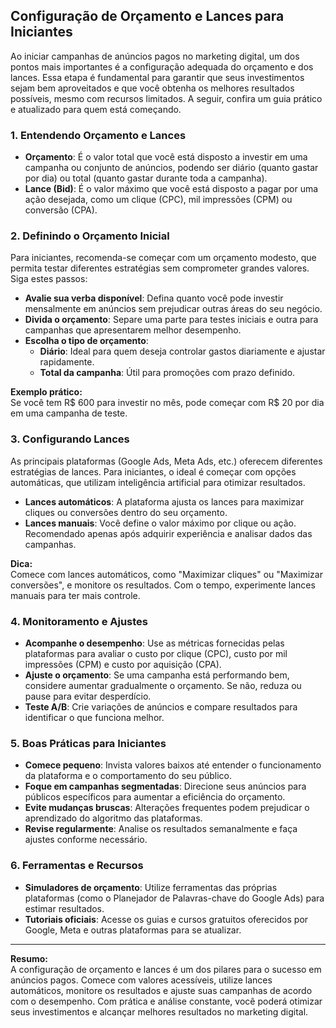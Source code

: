 
## Configuração de Orçamento e Lances para Iniciantes

Ao iniciar campanhas de anúncios pagos no marketing digital, um dos pontos mais importantes é a configuração adequada do orçamento e dos lances. Essa etapa é fundamental para garantir que seus investimentos sejam bem aproveitados e que você obtenha os melhores resultados possíveis, mesmo com recursos limitados. A seguir, confira um guia prático e atualizado para quem está começando.

### 1. Entendendo Orçamento e Lances

- **Orçamento**: É o valor total que você está disposto a investir em uma campanha ou conjunto de anúncios, podendo ser diário (quanto gastar por dia) ou total (quanto gastar durante toda a campanha).
- **Lance (Bid)**: É o valor máximo que você está disposto a pagar por uma ação desejada, como um clique (CPC), mil impressões (CPM) ou conversão (CPA).

### 2. Definindo o Orçamento Inicial

Para iniciantes, recomenda-se começar com um orçamento modesto, que permita testar diferentes estratégias sem comprometer grandes valores. Siga estes passos:

- **Avalie sua verba disponível**: Defina quanto você pode investir mensalmente em anúncios sem prejudicar outras áreas do seu negócio.
- **Divida o orçamento**: Separe uma parte para testes iniciais e outra para campanhas que apresentarem melhor desempenho.
- **Escolha o tipo de orçamento**:
  - **Diário**: Ideal para quem deseja controlar gastos diariamente e ajustar rapidamente.
  - **Total da campanha**: Útil para promoções com prazo definido.

**Exemplo prático:**  
Se você tem R$ 600 para investir no mês, pode começar com R$ 20 por dia em uma campanha de teste.

### 3. Configurando Lances

As principais plataformas (Google Ads, Meta Ads, etc.) oferecem diferentes estratégias de lances. Para iniciantes, o ideal é começar com opções automáticas, que utilizam inteligência artificial para otimizar resultados.

- **Lances automáticos**: A plataforma ajusta os lances para maximizar cliques ou conversões dentro do seu orçamento.
- **Lances manuais**: Você define o valor máximo por clique ou ação. Recomendado apenas após adquirir experiência e analisar dados das campanhas.

**Dica:**  
Comece com lances automáticos, como "Maximizar cliques" ou "Maximizar conversões", e monitore os resultados. Com o tempo, experimente lances manuais para ter mais controle.

### 4. Monitoramento e Ajustes

- **Acompanhe o desempenho**: Use as métricas fornecidas pelas plataformas para avaliar o custo por clique (CPC), custo por mil impressões (CPM) e custo por aquisição (CPA).
- **Ajuste o orçamento**: Se uma campanha está performando bem, considere aumentar gradualmente o orçamento. Se não, reduza ou pause para evitar desperdício.
- **Teste A/B**: Crie variações de anúncios e compare resultados para identificar o que funciona melhor.

### 5. Boas Práticas para Iniciantes

- **Comece pequeno**: Invista valores baixos até entender o funcionamento da plataforma e o comportamento do seu público.
- **Foque em campanhas segmentadas**: Direcione seus anúncios para públicos específicos para aumentar a eficiência do orçamento.
- **Evite mudanças bruscas**: Alterações frequentes podem prejudicar o aprendizado do algoritmo das plataformas.
- **Revise regularmente**: Analise os resultados semanalmente e faça ajustes conforme necessário.

### 6. Ferramentas e Recursos

- **Simuladores de orçamento**: Utilize ferramentas das próprias plataformas (como o Planejador de Palavras-chave do Google Ads) para estimar resultados.
- **Tutoriais oficiais**: Acesse os guias e cursos gratuitos oferecidos por Google, Meta e outras plataformas para se atualizar.

---

**Resumo:**  
A configuração de orçamento e lances é um dos pilares para o sucesso em anúncios pagos. Comece com valores acessíveis, utilize lances automáticos, monitore os resultados e ajuste suas campanhas de acordo com o desempenho. Com prática e análise constante, você poderá otimizar seus investimentos e alcançar melhores resultados no marketing digital.
```
